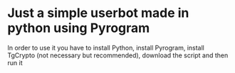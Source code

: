 # Just a simple userbot made in python using Pyrogram

In order to use it you have to install Python, install Pyrogram, install TgCrypto (not necessary but recommended), download the script and then run it
